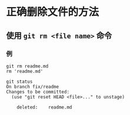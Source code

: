 # 正确删除文件的方法

## 使用 `git rm <file name>` 命令

### 例

```shell
git rm readme.md
rm 'readme.md'

git status
On branch fix/readme
Changes to be committed:
  (use "git reset HEAD <file>..." to unstage)

	deleted:    readme.md
```
